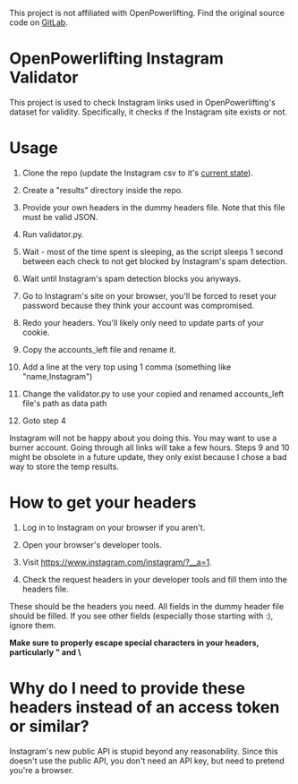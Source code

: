 This project is not affiliated with OpenPowerlifting. Find the original source code on [GitLab](https://gitlab.com/openpowerlifting).

# OpenPowerlifting Instagram Validator

This project is used to check Instagram links used in OpenPowerlifting's dataset for validity. Specifically, it checks if the Instagram site exists or not.


# Usage

1. Clone the repo (update the Instagram csv to it's [current state](https://gitlab.com/openpowerlifting/opl-data/-/blob/main/lifter-data/social-instagram.csv)).

2. Create a "results" directory inside the repo.

3. Provide your own headers in the dummy headers file. Note that this file must be valid JSON.

4. Run validator.py.

5. Wait - most of the time spent is sleeping, as the script sleeps 1 second between each check to not get blocked by Instagram's spam detection.

6. Wait until Instagram's spam detection blocks you anyways.

7. Go to Instagram's site on your browser, you'll be forced to reset your password because they think your account was compromised.

8. Redo your headers. You'll likely only need to update parts of your cookie.

9. Copy the accounts_left file and rename it.

10. Add a line at the very top using 1 comma (something like "name,Instagram")

11. Change the validator.py to use your copied and renamed accounts_left file's path as data path

12. Goto step 4

Instagram will not be happy about you doing this. You may want to use a burner account. Going through all links will take a few hours. Steps 9 and 10 might be obsolete in a future update, they only exist because I chose a bad way to store the temp results.

# How to get your headers

1. Log in to Instagram on your browser if you aren't.

2. Open your browser's developer tools.

3. Visit https://www.instagram.com/instagram/?__a=1.

4. Check the request headers in your developer tools and fill them into the headers file.

These should be the headers you need. All fields in the dummy header file should be filled. If you see other fields (especially those starting with :), ignore them.

**Make sure to properly escape special characters in your headers, particularly " and \\**

# Why do I need to provide these headers instead of an access token or similar?

Instagram's new public API is stupid beyond any reasonability. Since this doesn't use the public API, you don't need an API key, but need to pretend you're a browser.
